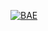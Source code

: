 [![BAE](https://circleci.com/github/Alexandru/BAE.svg?style=svg)](https://github.com/AlexandruBudaca/Bae-Coltatu)
